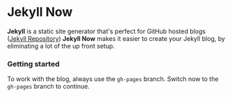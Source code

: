 # Jekyll Now

**Jekyll** is a static site generator that's perfect for GitHub hosted blogs ([Jekyll Repository](https://github.com/jekyll/jekyll))
**Jekyll Now** makes it easier to create your Jekyll blog, by eliminating a lot of the up front setup.


### Getting started
To work with the blog, always use the `gh-pages` branch.
Switch now to the `gh-pages` branch to continue.
